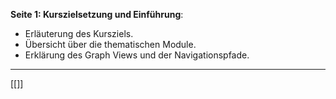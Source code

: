 

**Seite 1: Kurszielsetzung und Einführung**:

- Erläuterung des Kursziels.
- Übersicht über die thematischen Module.
- Erklärung des Graph Views und der Navigationspfade.

---
[[]]